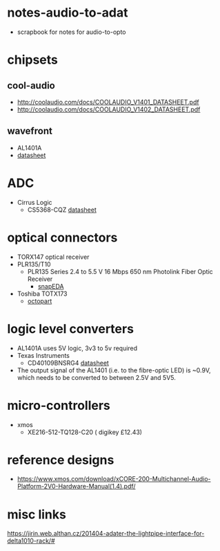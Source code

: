 # notes-audio-to-adat
* scrapbook for notes for audio-to-opto

# chipsets
## cool-audio
* http://coolaudio.com/docs/COOLAUDIO_V1401_DATASHEET.pdf
* http://coolaudio.com/docs/COOLAUDIO_V1402_DATASHEET.pdf

## wavefront 
* AL1401A
 * [datasheet](http://pdf.datasheetcatalog.com/datasheets2/15/156040_1.pdf)

# ADC
* Cirrus Logic 
  * CS5368-CQZ [datasheet](http://datasheet.octopart.com/CS5368-CQZ-Cirrus-Logic-datasheet-13402503.pdf)
 

# optical connectors
* TORX147 optical receiver
* PLR135/T10
  * PLR135 Series 2.4 to 5.5 V 16 Mbps 650 nm Photolink Fiber Optic Receiver
    * [snapEDA](https://www.snapeda.com/parts/PLR135/T10/Everlight%20Electronics%20Co%20Ltd/view-part/?ref=search&t=PLR135)
* Toshiba TOTX173
  * [octopart](https://octopart.com/totx173-toshiba-2173863?r=sp&s=UF4sqbTzTXCrdWtcyLfNBw)
  
# logic level converters
* AL1401A uses 5V logic, 3v3 to 5v required
* Texas Instruments 
  * CD40109BNSRG4 [datasheet](https://octopart.com/click/track?ct=datasheets&hlid=24875070&ppid=7109542&sid=370&sig=0583e53)
* The output signal of the AL1401 (i.e. to the fibre-optic LED) is ~0.9V, which needs to be converted to  between 2.5V and 5V5.

# micro-controllers
* xmos
  * XE216-512-TQ128-C20 (	digikey £12.43)

# reference designs
* https://www.xmos.com/download/xCORE-200-Multichannel-Audio-Platform-2V0-Hardware-Manual(1.4).pdf/

# misc links
https://jirin.web.althan.cz/201404-adater-the-lightpipe-interface-for-delta1010-rack/#

